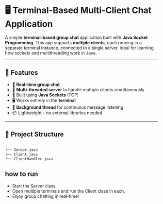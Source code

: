 # 🖥️ Terminal-Based Multi-Client Chat Application

A simple **terminal-based group chat** application built with **Java Socket Programming**. This app supports **multiple clients**, each running in a separate terminal instance, connected to a single server. Ideal for learning how sockets and multithreading work in Java.

---

## 🚀 Features

- 📡 **Real-time group chat**
- 🧵 **Multi-threaded server** to handle multiple clients simultaneously
- 🔌 Built using **Java Sockets** (TCP)
- 🖥️ Works entirely in the **terminal**
- 🔁 **Background thread** for continuous message listening
- 📦 Lightweight – no external libraries needed

---

## 📂 Project Structure

```bash
.
├── Server.java
├── Client.java
└── ClientHandler.java
```
## how to run
- Start the Server class.
- Open multiple terminals and run the Client class in each.
- Enjoy group chatting in real-time!

